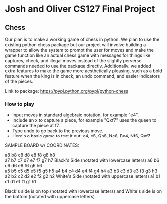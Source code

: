 # Josh and Oliver CS127 Final Project

## Chess
Our plan is to make a working game of chess in python. We plan to use the existing python chess package but our project will involve building a wrapper to allow the system to prompt the user for moves and make the game function like an actual chess game with messages for things like captures, check, and illegal moves instead of the slightly perverse commands needed to use the package directly. Additionally, we added extra features to make the game more aesthetically pleasing, such as a bold feature when the king is in check, an undo command, and easier indicators of the pieces. 

Link to package: https://pypi.python.org/pypi/python-chess

### How to play
- Input moves in standard algebraic notation, for example "e4".
- Include an x to capture a piece, for example "Qxf7" uses the queen to capture the piece at f7.
- Type undo to go back to the previous move.
- Here's a basic game to test it out: e4, e5, Qh5, Nc6, Bc4, Nf6, Qxf7

SAMPLE BOARD w/ COORDINATES:

a8 b8 c8 d8 e8 f8 g8 h8  
a7 b7 c7 d7 e7 f7 g7 h7       Black's Side (notated with lowercase letters)
a6 b6 c6 d6 e6 f6 g6 h6   
a5 b5 c5 d5 e5 f5 g5 h5
a4 b4 c4 d4 e4 f4 g4 h4
a3 b3 c3 d3 e3 f3 g3 h3
a2 b2 c2 d2 e2 f2 g2 h2       White's Side (notated with uppercase letters)
a1 b1 c1 d1 e1 f1 g1 h1

Black's side is on top (notated with lowercase letters) and White's side is on the bottom (notated with uppercase letters)
